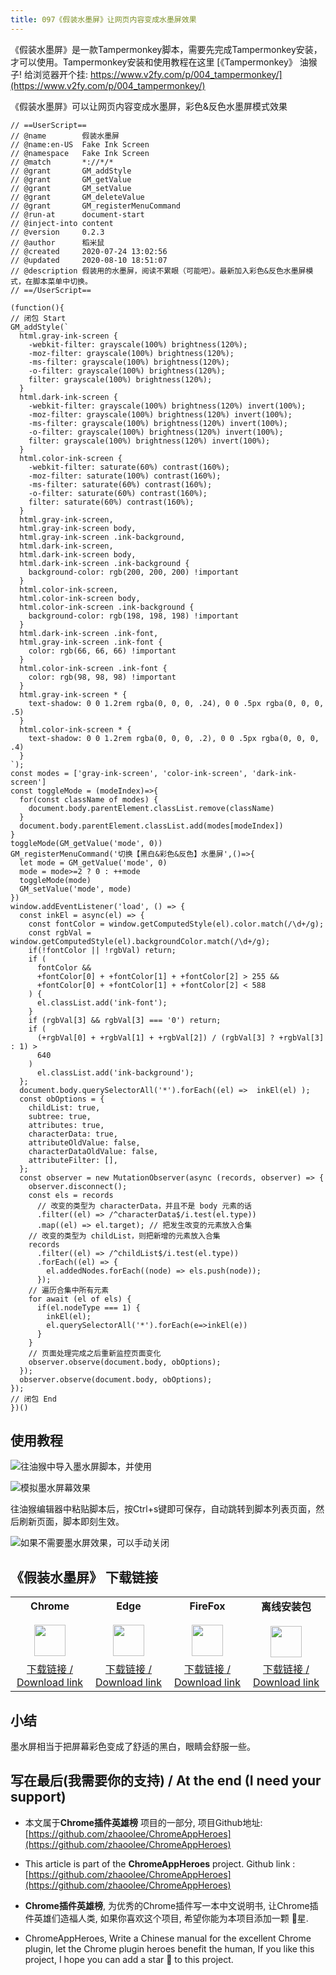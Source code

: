```yaml
---
title: 097《假装水墨屏》让网页内容变成水墨屏效果
---
```




《假装水墨屏》是一款Tampermonkey脚本，需要先完成Tampermonkey安装，才可以使用。Tampermonkey安装和使用教程在这里 [《Tampermonkey》 油猴子! 给浏览器开个挂: https://www.v2fy.com/p/004_tampermonkey/](https://www.v2fy.com/p/004_tampermonkey/)



《假装水墨屏》可以让网页内容变成水墨屏，彩色&反色水墨屏模式效果



```
// ==UserScript==
// @name        假装水墨屏
// @name:en-US  Fake Ink Screen
// @namespace   Fake Ink Screen
// @match       *://*/*
// @grant       GM_addStyle
// @grant       GM_getValue
// @grant       GM_setValue
// @grant       GM_deleteValue
// @grant       GM_registerMenuCommand
// @run-at      document-start
// @inject-into content
// @version     0.2.3
// @author      稻米鼠
// @created     2020-07-24 13:02:56
// @updated     2020-08-10 18:51:07
// @description 假装用的水墨屏，阅读不累眼（可能吧）。最新加入彩色&反色水墨屏模式，在脚本菜单中切换。
// ==/UserScript==
 
(function(){
// 闭包 Start
GM_addStyle(`
  html.gray-ink-screen {
    -webkit-filter: grayscale(100%) brightness(120%);
    -moz-filter: grayscale(100%) brightness(120%);
    -ms-filter: grayscale(100%) brightness(120%);
    -o-filter: grayscale(100%) brightness(120%);
    filter: grayscale(100%) brightness(120%);
  }
  html.dark-ink-screen {
    -webkit-filter: grayscale(100%) brightness(120%) invert(100%);
    -moz-filter: grayscale(100%) brightness(120%) invert(100%);
    -ms-filter: grayscale(100%) brightness(120%) invert(100%);
    -o-filter: grayscale(100%) brightness(120%) invert(100%);
    filter: grayscale(100%) brightness(120%) invert(100%);
  }
  html.color-ink-screen {
    -webkit-filter: saturate(60%) contrast(160%);
    -moz-filter: saturate(100%) contrast(160%);
    -ms-filter: saturate(60%) contrast(160%);
    -o-filter: saturate(60%) contrast(160%);
    filter: saturate(60%) contrast(160%);
  }
  html.gray-ink-screen,
  html.gray-ink-screen body,
  html.gray-ink-screen .ink-background,
  html.dark-ink-screen,
  html.dark-ink-screen body,
  html.dark-ink-screen .ink-background {
    background-color: rgb(200, 200, 200) !important
  }
  html.color-ink-screen,
  html.color-ink-screen body,
  html.color-ink-screen .ink-background {
    background-color: rgb(198, 198, 198) !important
  }
  html.dark-ink-screen .ink-font,
  html.gray-ink-screen .ink-font {
    color: rgb(66, 66, 66) !important
  }
  html.color-ink-screen .ink-font {
    color: rgb(98, 98, 98) !important
  }
  html.gray-ink-screen * {
    text-shadow: 0 0 1.2rem rgba(0, 0, 0, .24), 0 0 .5px rgba(0, 0, 0, .5)
  }
  html.color-ink-screen * {
    text-shadow: 0 0 1.2rem rgba(0, 0, 0, .2), 0 0 .5px rgba(0, 0, 0, .4)
  }
`);
const modes = ['gray-ink-screen', 'color-ink-screen', 'dark-ink-screen']
const toggleMode = (modeIndex)=>{
  for(const className of modes) {
    document.body.parentElement.classList.remove(className)
  }
  document.body.parentElement.classList.add(modes[modeIndex])
}
toggleMode(GM_getValue('mode', 0))
GM_registerMenuCommand('切换【黑白&彩色&反色】水墨屏',()=>{
  let mode = GM_getValue('mode', 0)
  mode = mode>=2 ? 0 : ++mode
  toggleMode(mode)
  GM_setValue('mode', mode)
})
window.addEventListener('load', () => {
  const inkEl = async(el) => {
    const fontColor = window.getComputedStyle(el).color.match(/\d+/g);
    const rgbVal = window.getComputedStyle(el).backgroundColor.match(/\d+/g);
    if(!fontColor || !rgbVal) return;
    if (
      fontColor &&
      +fontColor[0] + +fontColor[1] + +fontColor[2] > 255 &&
      +fontColor[0] + +fontColor[1] + +fontColor[2] < 588
    ) {
      el.classList.add('ink-font');
    }
    if (rgbVal[3] && rgbVal[3] === '0') return;
    if (
      (+rgbVal[0] + +rgbVal[1] + +rgbVal[2]) / (rgbVal[3] ? +rgbVal[3] : 1) >
      640
    )
      el.classList.add('ink-background');
  };
  document.body.querySelectorAll('*').forEach((el) =>  inkEl(el) );
  const obOptions = {
    childList: true,
    subtree: true,
    attributes: true,
    characterData: true,
    attributeOldValue: false,
    characterDataOldValue: false,
    attributeFilter: [],
  };
  const observer = new MutationObserver(async (records, observer) => {
    observer.disconnect();
    const els = records
      // 改变的类型为 characterData，并且不是 body 元素的话
      .filter((el) => /^characterData$/i.test(el.type))
      .map((el) => el.target); // 把发生改变的元素放入合集
    // 改变的类型为 childList，则把新增的元素放入合集
    records
      .filter((el) => /^childList$/i.test(el.type))
      .forEach((el) => {
        el.addedNodes.forEach((node) => els.push(node));
      });
    // 遍历合集中所有元素
    for await (el of els) {
      if(el.nodeType === 1) {
        inkEl(el);
        el.querySelectorAll('*').forEach(e=>inkEl(e))
      }
    }
    // 页面处理完成之后重新监控页面变化
    observer.observe(document.body, obOptions);
  });
  observer.observe(document.body, obOptions);
});
// 闭包 End
})()
```

## 使用教程

![往油猴中导入墨水屏脚本，并使用](https://cdn.fangyuanxiaozhan.com/assets/1614414669516WxnchM5k.gif)

![模拟墨水屏幕效果](https://cdn.fangyuanxiaozhan.com/assets/1614415339612H5D6eJ6c.png)

往油猴编辑器中粘贴脚本后，按Ctrl+s键即可保存，自动跳转到脚本列表页面，然后刷新页面，脚本即刻生效。



![如果不需要墨水屏效果，可以手动关闭](https://cdn.fangyuanxiaozhan.com/assets/1614414901570SY5jPdPz.png)





## 《假装水墨屏》 下载链接

<table style="table-layout: fixed;">
<tbody>
<tr>
<td><div style="text-align: center;"><div style="font-weight: bold">Chrome</div><br/><div><img  style="width:50px; height:auto;" src="https://www.v2fy.com/asset/0i/ChromeAppHeroes/page/001_markdown_here.assets/chromeappheroes-chrome-icon.png"/></div></div></td>
<td><div style="text-align: center;" ><div style="font-weight: bold">Edge</div><br/><div><img style="width:50px; height:auto;" src="https://www.v2fy.com/asset/0i/ChromeAppHeroes/page/001_markdown_here.assets/chromeappheroes-edge-icon.png"/></div></div></td>
<td><div style="text-align: center;" ><div style="font-weight: bold">FireFox</div><br/><div><img  style="width:50px; height:auto;" src="https://www.v2fy.com/asset/0i/ChromeAppHeroes/page/001_markdown_here.assets/chromeappheroes-firefox-icon.png"/></div></div></td>
<td><div style="text-align: center;" ><div style="font-weight: bold">离线安装包</div><br/><div><img  style="width:50px; height:auto;" src="https://www.v2fy.com/asset/0i/ChromeAppHeroes/page/001_markdown_here.assets/chromeappheroes-github-download.png"/></div></div></td>
</tr>
<tr>
<td>
<div style="text-align: center;">
<a  href="https://raw.githubusercontent.com/zhaoolee/ChromeAppHeroes/master/backup/097-fake-ink-screen.zip">下载链接 / Download link</a>
</div>
</td>
<td>
<div style="text-align: center;">
<a href="https://raw.githubusercontent.com/zhaoolee/ChromeAppHeroes/master/backup/097-fake-ink-screen.zip">下载链接 / Download link</a>
</div>
</td>
<td>
<div style="text-align: center;">
<a href="https://raw.githubusercontent.com/zhaoolee/ChromeAppHeroes/master/backup/097-fake-ink-screen.zip">下载链接 / Download link</a>
</div>
</td>
<td>
<div style="text-align: center;"><a  href="https://raw.githubusercontent.com/zhaoolee/ChromeAppHeroes/master/backup/097-fake-ink-screen.zip">下载链接 / Download link</a></div>
</td>
</tr>
</tbody>
</table>


## 小结



墨水屏相当于把屏幕彩色变成了舒适的黑白，眼睛会舒服一些。





## 写在最后(我需要你的支持) / At the end (I need your support)

- 本文属于**Chrome插件英雄榜** 项目的一部分, 项目Github地址: [https://github.com/zhaoolee/ChromeAppHeroes](https://github.com/zhaoolee/ChromeAppHeroes)


- This article is part of the **ChromeAppHeroes** project. Github link : [https://github.com/zhaoolee/ChromeAppHeroes](https://github.com/zhaoolee/ChromeAppHeroes) 

- **Chrome插件英雄榜**, 为优秀的Chrome插件写一本中文说明书, 让Chrome插件英雄们造福人类, 如果你喜欢这个项目, 希望你能为本项目添加一颗 🌟星.

- ChromeAppHeroes, Write a Chinese manual for the excellent Chrome plugin, let the Chrome plugin heroes benefit the human, If you like this project, I hope you can add a star 🌟 to this project.

